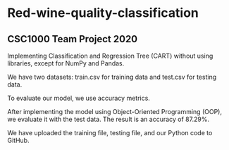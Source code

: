 # Red-wine-quality-classification

## **CSC1000 Team Project 2020**

Implementing Classification and Regression Tree (CART) without using libraries, except for NumPy and Pandas.

We have two datasets: train.csv for training data and test.csv for testing data.

To evaluate our model, we use accuracy metrics.

After implementing the model using Object-Oriented Programming (OOP), we evaluate it with the test data. The result is an accuracy of 87.29%.

We have uploaded the training file, testing file, and our Python code to GitHub.
